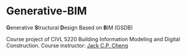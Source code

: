 # Generative-BIM
**G**enerative **S**tructural **D**esign Based on **B**IM (GSDB)

Course project of CIVL 5220 Building Information Modeling and Digital Construction.
Course instructor: [Jack C.P. Cheng](https://facultyprofiles.hkust.edu.hk/profiles.php?profile=jack-chin-pang-cheng-cejcheng)
